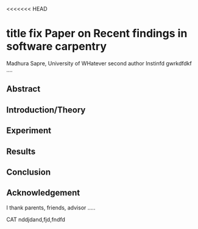 <<<<<<< HEAD
# title fix Paper on Recent findings in software carpentry
Madhura Sapre, University of WHatever
second author
Instinfd gwrkdfdkf ....
## Abstract

## Introduction/Theory

## Experiment

## Results

## Conclusion

## Acknowledgement
I thank parents, friends, advisor .....

CAT nddjdand,fjd,fndfd
